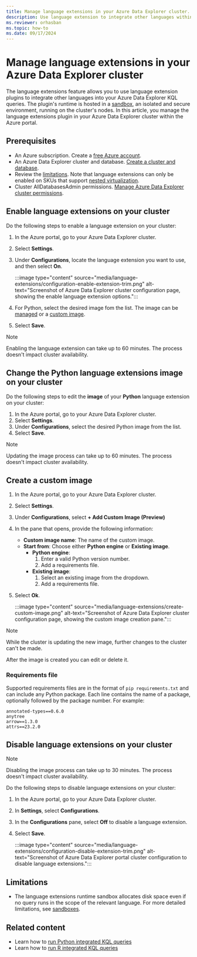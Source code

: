 ```yaml
---
title: Manage language extensions in your Azure Data Explorer cluster.
description: Use language extension to integrate other languages within your Azure Data Explorer KQL queries.
ms.reviewer: orhasban
ms.topic: how-to
ms.date: 09/17/2024
---
```


# Manage language extensions in your Azure Data Explorer cluster

The language extensions feature allows you to use language extension plugins to integrate other languages into your Azure Data Explorer KQL queries. The plugin's runtime is hosted in a [sandbox](/kusto/concepts/sandboxes?view=azure-data-explorer&preserve-view=true), an isolated and secure environment, running on the cluster's nodes. In this article, you manage the language extensions plugin in your Azure Data Explorer cluster within the Azure portal.

## Prerequisites

* An Azure subscription. Create a [free Azure account](https://azure.microsoft.com/free/).
* An Azure Data Explorer cluster and database. [Create a cluster and database](create-cluster-and-database.md).
* Review the [limitations](#limitations). Note that language extensions can only be enabled on SKUs that support [nested virtualization](/kusto/concepts/sandboxes?view=azure-data-explorer&preserve-view=true#vm-sizes-supporting-nested-virtualization).
* Cluster AllDatabasesAdmin permissions. [Manage Azure Data Explorer cluster permissions](manage-cluster-permissions.md).

## Enable language extensions on your cluster

Do the following steps to enable a language extension on your cluster:

1. In the Azure portal, go to your Azure Data Explorer cluster.
1. Select **Settings**.
1. Under **Configurations**, locate the language extension you want to use, and then select **On**.

    :::image type="content" source="media/language-extensions/configuration-enable-extension-trim.png" alt-text="Screenshot of Azure Data Explorer cluster configuration page, showing the enable language extension options.":::

1. For Python, select the desired image fom the list. The image can be [managed](/kusto/query/python-package-reference?view=azure-data-explorer&preserve-view=true) or a [custom image](#create-a-custom-image).
1. Select **Save**.

> [!NOTE]
> Enabling the language extension can take up to 60 minutes. The process doesn't impact cluster availability.

## Change the Python language extensions image on your cluster

Do the following steps to edit the **image** of your **Python** language extension on your cluster:

1. In the Azure portal, go to your Azure Data Explorer cluster.
1. Select **Settings**.
1. Under **Configurations**, select the desired Python image from the list.
1. Select **Save**.

> [!NOTE]
> Updating the image process can take up to 60 minutes. The process doesn't impact cluster availability.

## Create a custom image

1. In the Azure portal, go to your Azure Data Explorer cluster.
1. Select **Settings**.
1. Under **Configurations**, select **+ Add Custom Image (Preview)**
1. In the pane that opens, provide the following information:
    * **Custom image name**: The name of the custom image.
    * **Start from**: Choose either **Python engine** or **Existing image**.
        * **Python engine**: 
            1. Enter a valid Python version number.
            1. Add a requirements file.
        * **Existing image**: 
            1. Select an existing image from the dropdown. 
            1. Add a requirements file.
1. Select **Ok**.

    :::image type="content" source="media/language-extensions/create-custom-image.png" alt-text="Screenshot of Azure Data Explorer cluster configuration page, showing the custom image creation pane.":::

> [!NOTE]
> While the cluster is updating the new image, further changes to the cluster can't be made.

After the image is created you can edit or delete it.

### Requirements file

Supported requirements files are in the format of `pip requirements.txt` and can include any Python package. Each line contains the name of a package, optionally followed by the package number. For example:

```plaintext
annotated-types==0.6.0
anytree
arrow==1.3.0
attrs==23.2.0
```

## Disable language extensions on your cluster

> [!NOTE]
> Disabling the image process can take up to 30 minutes. The process doesn't impact cluster availability.

Do the following steps to disable language extensions on your cluster:

1. In the Azure portal, go to your Azure Data Explorer cluster.
1. In **Settings**, select **Configurations**.
1. In the **Configurations** pane, select **Off** to disable a language extension.
1. Select **Save**.

    :::image type="content" source="media/language-extensions/configuration-disable-extension-trim.png" alt-text="Screenshot of Azure Data Explorer portal cluster configuration to disable language extensions.":::

## Limitations

* The language extensions runtime sandbox allocates disk space even if no query runs in the scope of the relevant language. For more detailed limitations, see [sandboxes](/kusto/concepts/sandboxes?view=azure-data-explorer&preserve-view=true).

## Related content

* Learn how to [run Python integrated KQL queries](/kusto/query/python-plugin?view=azure-data-explorer&preserve-view=true)
* Learn how to [run R integrated KQL queries](/kusto/query/r-plugin?view=azure-data-explorer&preserve-view=true)
